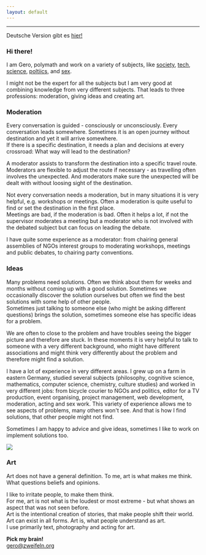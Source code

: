 ```yaml
---
layout: default
---
```

<hr>
<div class="center">
Deutsche Version gibt es <a href="{{ site.url }}">hier!</a>
</div>

<h3>Hi there!</h3>

I am Gero, polymath and work on a variety of subjects, like <a href="{{ site.url}}/society">society</a>,  <a href="{{ site.url}}/tech">tech</a>, <a href="{{ site.url}}/science">science</a>, <a href="{{ site.url}}/politics">poltiics</a>, and <a href="{{ site.url}}/sex">sex</a>.<br />

<p>I might not be the expert for all the subjects but I am very good at combining knowledge from very different subjects. That leads to three professions: moderation, giving ideas and creating art.</p>

### Moderation

Every conversation is guided - consciously or unconsciously. Every conversation leads somewhere. Sometimes it is an open journey without destination and yet it will arrive somewhere.  
If there is a specific destination, it needs a plan and decisions at every crossroad: What way will lead to the destination?

A moderator assists to transform the destination into a specific travel route. Moderators are flexible to adjust the route if necessary - as travelling often involves the unexpected. And moderators make sure the unexpected will be dealt with without loosing sight of the destination.

Not every conversation needs a moderation, but in many situations it is very helpful, e.g. workshops or meetings. Often a moderation is quite useful to find or set the destination in the first place.  
Meetings are bad, if the moderation is bad. Often it helps a lot, if not the supervisor moderates a meeting but a moderator who is not involved with the debated subject but can focus on leading the debate.

I have quite some experience as a moderator: from chairing general assemblies of NGOs interest groups to moderating workshops, meetings and public debates, to chairing party conventions.


### Ideas

Many problems need solutions. Often we think about them for weeks and months without coming up with a good solution. Sometimes we occasionally discover the solution ourselves but often we find the best solutions with some help of other people.  
Sometimes just talking to someone else (who might be asking different questions) brings the solution, sometimes someone else has specific ideas for a problem.

We are often to close to the problem and have troubles seeing the bigger picture and therefore are stuck. In these moments it is very helpful to talk to someone with a very different background, who might have different associations and might think very differently about the problem and therefore might find a solution.

I have a lot of experience in very different areas. I grew up on a farm in eastern Germany, studied several subjects (philosophy, cognitive science, mathematics, computer science, chemistry, culture studies) and worked in very different jobs: from bicycle courier to NGOs and politics, editor for a TV production, event organising, project management, web development, moderation, acting and sex work.
This variety of experience allows me to see aspects of problems, many others won't see. And that is how I find solutions, that other people might not find.

Sometimes I am happy to advice and give ideas, sometimes I like to work on implement solutions too.

<div class="clearfix">
<div class="img_right">
	<img src="{{ site.url }}/images/gero-20180421.jpg">
</div>

<h3>Art</h3>

<p>Art does not have a general definition. To me, art is what makes me think. What questions beliefs and opinions.</p>

<p>I like to irritate people, to make them think.<br />
For me, art is not what is the loudest or most extreme - but what shows an aspect that was not seen before.<br />
Art is the intentional creation of stories, that make people shift their world. Art can exist in all forms. Art is, what people understand as art.<br />
I use primarily text, photography and acting for art.</p>

</div>
<div class="center">
	<b>Pick my brain!</b><br />
	<a href="mailto:gero@zweifeln.org">gero@zweifeln.org</a>
</div>
